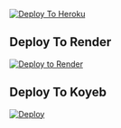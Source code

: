 [![Deploy To Heroku](https://www.herokucdn.com/deploy/button.svg)](https://heroku.com/deploy?template=https://github.com/bhuriya12/drmtxtbot)
## Deploy To Render                  

[![Deploy to Render](https://render.com/images/deploy-to-render-button.svg)](https://render.com/deploy?repo=https://render.com/deploy?repo=https://github.com/navedmohammad/Bhuriyadrmtexetuploader)
## Deploy To Koyeb
              
<a target="/blank" href="https://app.koyeb.com/deploy?type=git&repository=github.com/navedmohammad/Bhuriyadrmtexetuploader&branch=heroku&name=textleechbot" >
  <img src="https://www.koyeb.com/static/images/deploy/button.svg" alt="Deploy"></a>
